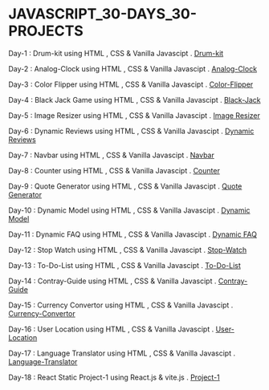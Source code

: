 # JAVASCRIPT_30-DAYS_30-PROJECTS

Day-1 : Drum-kit using HTML , CSS & Vanilla Javascipt .  [Drum-kit](https://drum-kit-javascipt.netlify.app/)


Day-2 : Analog-Clock using HTML , CSS & Vanilla Javascipt .  [Analog-Clock](https://analog-clock-using-vanilla-javascript.netlify.app/)


Day-3 : Color Flipper using HTML , CSS & Vanilla Javascipt .  [Color-Flipper](https://color-flipper-using-vanillajavascript.netlify.app/)


Day-4 : Black Jack Game using HTML , CSS & Vanilla Javascipt .  [Black-Jack](https://black-jack-game-using-vanilla-js.netlify.app/)


Day-5 : Image Resizer using HTML , CSS & Vanilla Javascipt . [Image Resizer](https://image-resizer-using-javascrip.netlify.app/)


Day-6 : Dynamic Reviews using HTML , CSS & Vanilla Javascipt . [Dynamic Reviews](https://marvelous-jelly-68370d.netlify.app/)


Day-7 : Navbar  using HTML , CSS & Vanilla Javascipt . [Navbar](https://starlit-kataifi-afabc3.netlify.app/)


Day-8 : Counter  using HTML , CSS & Vanilla Javascipt . [Counter](https://jocular-strudel-28cd62.netlify.app/)


Day-9 : Quote Generator  using HTML , CSS & Vanilla Javascipt . [Quote Generator](https://stirring-banoffee-8d5df2.netlify.app/)


Day-10 : Dynamic Model  using HTML , CSS & Vanilla Javascipt . [Dynamic Model](https://melodious-semifreddo-865dba.netlify.app/)


Day-11 : Dynamic FAQ  using HTML , CSS & Vanilla Javascipt . [Dynamic FAQ](https://poetic-alfajores-69c897.netlify.app/)


Day-12 : Stop Watch  using HTML , CSS & Vanilla Javascipt . [Stop-Watch](https://venerable-muffin-d0eb9e.netlify.app/)


Day-13 : To-Do-List  using HTML , CSS & Vanilla Javascipt . [To-Do-List](https://ephemeral-palmier-47332a.netlify.app/)


Day-14 : Contray-Guide  using HTML , CSS & Vanilla Javascipt . [Contray-Guide](https://rad-biscuit-c44c27.netlify.app/)


Day-15 : Currency Convertor  using HTML , CSS & Vanilla Javascipt . [Currency-Convertor](https://creative-crostata-b3f2d4.netlify.app/)


Day-16 : User Location   using HTML , CSS & Vanilla Javascipt . [User-Location](https://genuine-gecko-3a0348.netlify.app/)


Day-17 : Language Translator   using HTML , CSS & Vanilla Javascipt . [Language-Translator](https://melodious-torte-4d3028.netlify.app/)


Day-18 : React Static Project-1   using React.js & vite.js  . [Project-1](https://deluxe-syrniki-f4f796.netlify.app/)

